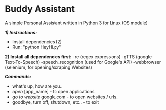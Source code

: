 # Buddy Assistant
A simple Personal Assistant written in Python 3 for Linux (OS module)

_**1) Instructions:**_
* Install dependencies (2)
* Run: "python HeyHi.py"

**2) Install all dependencies first:**
-re (regex expressions)
-gTTS (google Text-To-Speech)
-speech_recognition (used for Google's API)
-webbrowser (selenium, for opening/scraping Websites)

**_Commands:_**
* what's up, how are you..
* *open* [app_name] - to open applications 
* *go to website* google.com - to open websites / urls.
* goodbye, turn off, shutdown, etc.. - to exit
